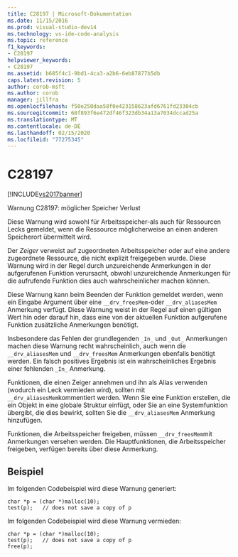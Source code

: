 ```yaml
---
title: C28197 | Microsoft-Dokumentation
ms.date: 11/15/2016
ms.prod: visual-studio-dev14
ms.technology: vs-ide-code-analysis
ms.topic: reference
f1_keywords:
- C28197
helpviewer_keywords:
- C28197
ms.assetid: b685f4c1-9bd1-4ca3-a2b6-6eb87877b5db
caps.latest.revision: 5
author: corob-msft
ms.author: corob
manager: jillfra
ms.openlocfilehash: f50e250daa58f0e423158623afd6761fd23304cb
ms.sourcegitcommit: 68f893f6e472df46f323db34a13a7034dccad25a
ms.translationtype: MT
ms.contentlocale: de-DE
ms.lasthandoff: 02/15/2020
ms.locfileid: "77275345"
---
```

# <a name="c28197"></a>C28197
[!INCLUDE[vs2017banner](../includes/vs2017banner.md)]

Warnung C28197: möglicher Speicher Verlust  
  
 Diese Warnung wird sowohl für Arbeitsspeicher-als auch für Ressourcen Lecks gemeldet, wenn die Ressource möglicherweise an einen anderen Speicherort übermittelt wird.  
  
 Der *Zeiger* verweist auf zugeordneten Arbeitsspeicher oder auf eine andere zugeordnete Ressource, die nicht explizit freigegeben wurde. Diese Warnung wird in der Regel durch unzureichende Anmerkungen in der aufgerufenen Funktion verursacht, obwohl unzureichende Anmerkungen für die aufrufende Funktion dies auch wahrscheinlicher machen können.  
  
 Diese Warnung kann beim Beenden der Funktion gemeldet werden, wenn ein Eingabe Argument über eine `__drv_freesMem`-oder `__drv_aliasesMem` Anmerkung verfügt. Diese Warnung weist in der Regel auf einen gültigen Wert hin oder darauf hin, dass eine von der aktuellen Funktion aufgerufene Funktion zusätzliche Anmerkungen benötigt.  
  
 Insbesondere das Fehlen der grundlegenden `_In_` und `_Out_` Anmerkungen machen diese Warnung recht wahrscheinlich, auch wenn die `__drv_aliasesMem` und `__drv_freesMem` Anmerkungen ebenfalls benötigt werden. Ein falsch positives Ergebnis ist ein wahrscheinliches Ergebnis einer fehlenden `_In_` Anmerkung.  
  
 Funktionen, die einen Zeiger annehmen und ihn als Alias verwenden (wodurch ein Leck vermieden wird), sollten mit `__drv_aliasesMem`kommentiert werden. Wenn Sie eine Funktion erstellen, die ein Objekt in eine globale Struktur einfügt, oder Sie an eine Systemfunktion übergibt, die dies bewirkt, sollten Sie die `__drv_aliasesMem` Anmerkung hinzufügen.  
  
 Funktionen, die Arbeitsspeicher freigeben, müssen `__drv_freesMem`mit Anmerkungen versehen werden. Die Hauptfunktionen, die Arbeitsspeicher freigeben, verfügen bereits über diese Anmerkung.  
  
## <a name="example"></a>Beispiel  
 Im folgenden Codebeispiel wird diese Warnung generiert:  
  
```  
char *p = (char *)malloc(10);  
test(p);   // does not save a copy of p  
```  
  
 Im folgenden Codebeispiel wird diese Warnung vermieden:  
  
```  
char *p = (char *)malloc(10);  
test(p);   // does not save a copy of p  
free(p);  
```
